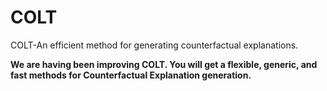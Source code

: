 # COLT
COLT-An efficient method for generating counterfactual explanations.

**We are having been improving COLT. You will get a flexible, generic, and fast methods for Counterfactual Explanation generation.**
